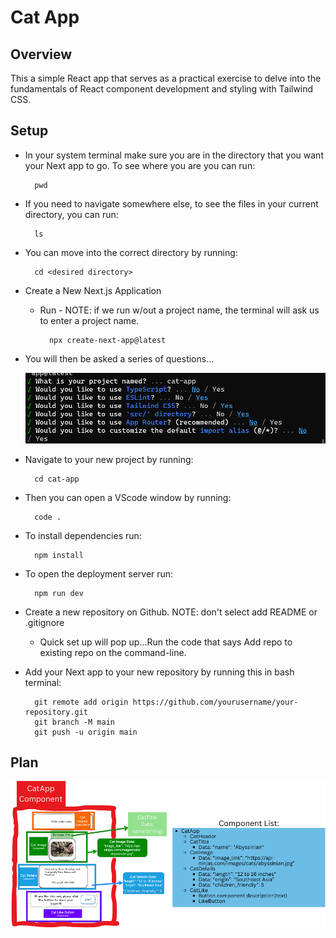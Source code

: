 # Cat App

## Overview

This a simple React app that serves as a practical exercise to delve into the fundamentals of React component development and styling with Tailwind CSS.   

## Setup

- In your system terminal make sure you are in the directory that you want your Next app to go. To see where you are you can run:

        pwd

- If you need to navigate somewhere else, to see the files in your current directory, you can run:

        ls

- You can move into the correct directory by running:

        cd <desired directory>

- Create a New Next.js Application
    * Run - NOTE: if we run w/out a project name, the terminal will ask us to enter a project name. 

            npx create-next-app@latest
    
- You will then be asked a series of questions...

    ![terminal questions](<nextQuestions.png>)

- Navigate to your new project by running:

        cd cat-app

- Then you can open a VScode window by running: 

        code .

- To install dependencies run:

        npm install

- To open the deployment server run:

        npm run dev

- Create a new repository on Github. NOTE: don't select add README or .gitignore
    * Quick set up will pop up...Run the code that says Add repo to existing repo on the command-line. 

- Add your Next app to your new repository by running this in bash terminal:

        git remote add origin https://github.com/yourusername/your-repository.git
        git branch -M main
        git push -u origin main

## Plan

![mock up](<mockUp.png>)
